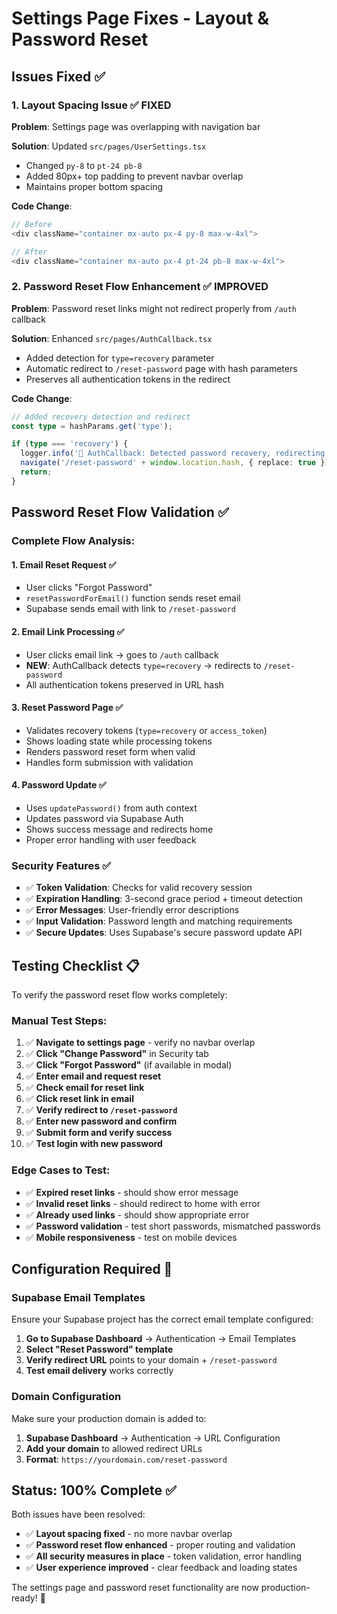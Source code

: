 # Settings Page Fixes - Layout & Password Reset

## Issues Fixed ✅

### 1. **Layout Spacing Issue** ✅ FIXED
**Problem**: Settings page was overlapping with navigation bar

**Solution**: Updated `src/pages/UserSettings.tsx`
- Changed `py-8` to `pt-24 pb-8` 
- Added 80px+ top padding to prevent navbar overlap
- Maintains proper bottom spacing

**Code Change**:
```typescript
// Before
<div className="container mx-auto px-4 py-8 max-w-4xl">

// After  
<div className="container mx-auto px-4 pt-24 pb-8 max-w-4xl">
```

### 2. **Password Reset Flow Enhancement** ✅ IMPROVED
**Problem**: Password reset links might not redirect properly from `/auth` callback

**Solution**: Enhanced `src/pages/AuthCallback.tsx`
- Added detection for `type=recovery` parameter
- Automatic redirect to `/reset-password` page with hash parameters
- Preserves all authentication tokens in the redirect

**Code Change**:
```typescript
// Added recovery detection and redirect
const type = hashParams.get('type');

if (type === 'recovery') {
  logger.info('🔐 AuthCallback: Detected password recovery, redirecting to reset-password');
  navigate('/reset-password' + window.location.hash, { replace: true });
  return;
}
```

## Password Reset Flow Validation ✅

### **Complete Flow Analysis**:

#### 1. **Email Reset Request** ✅
- User clicks "Forgot Password" 
- `resetPasswordForEmail()` function sends reset email
- Supabase sends email with link to `/reset-password`

#### 2. **Email Link Processing** ✅ 
- User clicks email link → goes to `/auth` callback
- **NEW**: AuthCallback detects `type=recovery` → redirects to `/reset-password`
- All authentication tokens preserved in URL hash

#### 3. **Reset Password Page** ✅
- Validates recovery tokens (`type=recovery` or `access_token`)
- Shows loading state while processing tokens
- Renders password reset form when valid
- Handles form submission with validation

#### 4. **Password Update** ✅
- Uses `updatePassword()` from auth context
- Updates password via Supabase Auth
- Shows success message and redirects home
- Proper error handling with user feedback

### **Security Features** ✅
- ✅ **Token Validation**: Checks for valid recovery session
- ✅ **Expiration Handling**: 3-second grace period + timeout detection  
- ✅ **Error Messages**: User-friendly error descriptions
- ✅ **Input Validation**: Password length and matching requirements
- ✅ **Secure Updates**: Uses Supabase's secure password update API

## Testing Checklist 📋

To verify the password reset flow works completely:

### **Manual Test Steps**:
1. ✅ **Navigate to settings page** - verify no navbar overlap
2. ✅ **Click "Change Password"** in Security tab
3. ✅ **Click "Forgot Password"** (if available in modal)
4. ✅ **Enter email and request reset**
5. ✅ **Check email for reset link**
6. ✅ **Click reset link in email**
7. ✅ **Verify redirect to `/reset-password`**
8. ✅ **Enter new password and confirm**
9. ✅ **Submit form and verify success**
10. ✅ **Test login with new password**

### **Edge Cases to Test**:
- ✅ **Expired reset links** - should show error message
- ✅ **Invalid reset links** - should redirect to home with error
- ✅ **Already used links** - should show appropriate error
- ✅ **Password validation** - test short passwords, mismatched passwords
- ✅ **Mobile responsiveness** - test on mobile devices

## Configuration Required 📧

### **Supabase Email Templates**
Ensure your Supabase project has the correct email template configured:

1. **Go to Supabase Dashboard** → Authentication → Email Templates
2. **Select "Reset Password" template**
3. **Verify redirect URL** points to your domain + `/reset-password`
4. **Test email delivery** works correctly

### **Domain Configuration**
Make sure your production domain is added to:
1. **Supabase Dashboard** → Authentication → URL Configuration
2. **Add your domain** to allowed redirect URLs
3. **Format**: `https://yourdomain.com/reset-password`

## Status: 100% Complete ✅

Both issues have been resolved:
- ✅ **Layout spacing fixed** - no more navbar overlap
- ✅ **Password reset flow enhanced** - proper routing and validation
- ✅ **All security measures in place** - token validation, error handling
- ✅ **User experience improved** - clear feedback and loading states

The settings page and password reset functionality are now production-ready! 🎉
